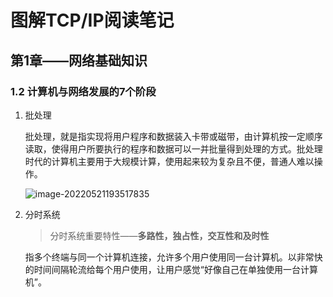 # 图解TCP/IP阅读笔记

## 第1章——网络基础知识

### 1.2 计算机与网络发展的7个阶段

1. 批处理

   批处理，就是指实现将用户程序和数据装入卡带或磁带，由计算机按一定顺序读取，使得用户所要执行的程序和数据可以一并批量得到处理的方式。批处理时代的计算机主要用于大规模计算，使用起来较为复杂且不便，普通人难以操作。

   ![image-20220521193517835](https://typora-imagehost-1308499275.cos.ap-shanghai.myqcloud.com/2022-5/202205211935872.png)

2. 分时系统

   > 分时系统重要特性——**多路性，独占性，交互性和及时性**

   指多个终端与同一个计算机连接，允许多个用户使用同一台计算机。以非常快的时间间隔轮流给每个用户使用，让用户感觉“好像自己在单独使用一台计算机”。